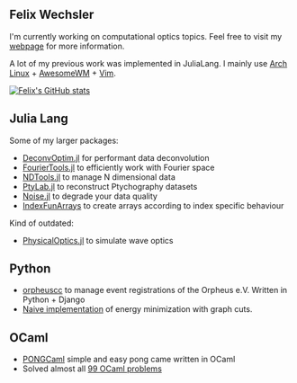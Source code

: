 ## Felix Wechsler

I'm currently working on computational optics topics. Feel free to visit my [webpage](https://felixwechsler.science/) for more information.

A lot of my previous work was implemented in JuliaLang. I mainly use [Arch Linux](https://archlinux.org/) + [AwesomeWM](https://awesomewm.org/) + [Vim](https://www.vim.org/).

[![Felix's GitHub stats](https://github-readme-stats.vercel.app/api?username=roflmaostc)](https://github.com/roflmaostc/github-readme-stats)


## Julia Lang
Some of my larger packages:
* [DeconvOptim.jl](https://github.com/roflmaostc/DeconvOptim.jl) for performant data deconvolution
* [FourierTools.jl](https://github.com/bionanoimaging/FourierTools.jl) to efficiently work with Fourier space
* [NDTools.jl](https://github.com/bionanoimaging/NDTools.jl) to manage N dimensional data 
* [PtyLab.jl](https://github.com/PtyLab/PtyLab.jl) to reconstruct Ptychography datasets
* [Noise.jl](https://github.com/roflmaostc/Noise.jl) to degrade your data quality
* [IndexFunArrays](https://github.com/bionanoimaging/IndexFunArrays.jl) to create arrays according to index specific behaviour

Kind of outdated:
* [PhysicalOptics.jl](https://github.com/JuliaPhysics/PhysicalOptics.jl) to simulate wave optics


## Python
* [orpheuscc](www.orpheus-verein.de) to manage event registrations of the Orpheus e.V. Written in Python + Django
* [Naive implementation](https://github.com/roflmaostc/Fast-Approximate-Energy-Minimization-via-Graph-Cuts) of energy minimization with graph cuts. 

## OCaml
* [PONGCaml](https://github.com/roflmaostc/PONGCaml) simple and easy pong came written in OCaml
* Solved almost all [99 OCaml problems](https://github.com/roflmaostc/99-OCaml-Problems)

